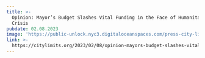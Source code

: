 ```yaml
---
title: >-
  Opinion: Mayor’s Budget Slashes Vital Funding in the Face of Humanitarian
  Crisis
pubdate: 02.08.2023
image: 'https://public-unlock.nyc3.digitaloceanspaces.com/press-city-limits-logo.png'
link: >-
  https://citylimits.org/2023/02/08/opinion-mayors-budget-slashes-vital-funding-in-the-face-of-humanitarian-crisis/
---
```


